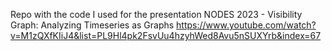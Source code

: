 Repo with the code I used for the presentation NODES 2023 - Visibility Graph: Analyzing Timeseries as Graphs
https://www.youtube.com/watch?v=M1zQXfKIiJ4&list=PL9Hl4pk2FsvUu4hzyhWed8Avu5nSUXYrb&index=67
